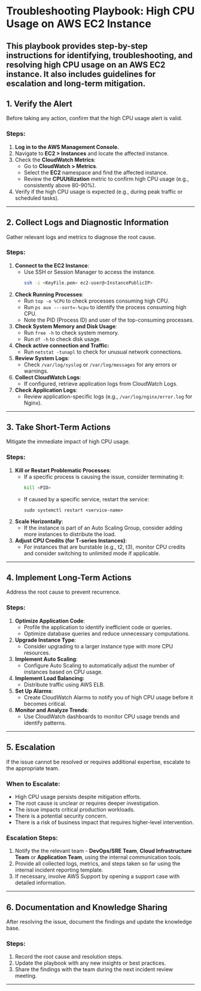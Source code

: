 # Troubleshooting Playbook: High CPU Usage on AWS EC2 Instance

This playbook provides step-by-step instructions for identifying, troubleshooting, and resolving high CPU usage on an AWS EC2 instance. It also includes guidelines for escalation and long-term mitigation.
------
## 1. Verify the Alert
Before taking any action, confirm that the high CPU usage alert is valid.

### Steps:
1. **Log in to the AWS Management Console.**
2. Navigate to **EC2 > Instances** and locate the affected instance.
3. Check the **CloudWatch Metrics**:
   - Go to **CloudWatch > Metrics**.
   - Select the **EC2** namespace and find the affected instance.
   - Review the **CPUUtilization** metric to confirm high CPU usage (e.g., consistently above 80-90%).
4. Verify if the high CPU usage is expected (e.g., during peak traffic or scheduled tasks).
------
## 2. Collect Logs and Diagnostic Information
Gather relevant logs and metrics to diagnose the root cause.

### Steps:
1. **Connect to the EC2 Instance**:
   - Use SSH or Session Manager to access the instance.
		```sh
		ssh -i <KeyFile.pem> ec2-user@<InstancePublicIP>
		```
2. **Check Running Processes**:
   - Run `top -o %CPU` to check processes consuming high CPU.
   - Run `ps aux ---sort=-%cpu` to identify the process consuming high CPU.
   - Note the PID (Process ID) and user of the top-consuming processes.
3. **Check System Memory and Disk Usage**:
   - Run `free -h` to check system memory.
   - Run `df -h` to check disk usage.
4. **Check active connection and Traffic:**
   - Run `netstat -tunapl` to check for unusual network connections.
5. **Review System Logs**:
   - Check `/var/log/syslog` or `/var/log/messages` for any errors or warnings.
6. **Collect CloudWatch Logs**:
   - If configured, retrieve application logs from CloudWatch Logs.
7. **Check Application Logs**:
   - Review application-specific logs (e.g., `/var/log/nginx/error.log` for Nginx).
------
## 3. Take Short-Term Actions
Mitigate the immediate impact of high CPU usage.

### Steps:
1. **Kill or Restart Problematic Processes**:
   - If a specific process is causing the issue, consider terminating it:
     ```sh
     kill <PID>
     ```
   - If caused by a specific service, restart the service:
     ```
     sudo systemctl restart <service-name>
     ```
2. **Scale Horizontally**:
   - If the instance is part of an Auto Scaling Group, consider adding more instances to distribute the load.
3. **Adjust CPU Credits (for T-series Instances)**:
   - For instances that are burstable (e.g., t2, t3), monitor CPU credits and consider switching to unlimited mode if applicable.
------
## 4. Implement Long-Term Actions
Address the root cause to prevent recurrence.

### Steps:
1. **Optimize Application Code**:
   - Profile the application to identify inefficient code or queries.
   - Optimize database queries and reduce unnecessary computations.
2. **Upgrade Instance Type**:
   - Consider upgrading to a larger instance type with more CPU resources.
3. **Implement Auto Scaling**:
   - Configure Auto Scaling to automatically adjust the number of instances based on CPU usage.
4. **Implement Load Balancing:** 
   - Distribute traffic using AWS ELB.
5. **Set Up Alarms**:
   - Create CloudWatch Alarms to notify you of high CPU usage before it becomes critical.
6. **Monitor and Analyze Trends**:
   - Use CloudWatch dashboards to monitor CPU usage trends and identify patterns.
------
## 5. Escalation
If the issue cannot be resolved or requires additional expertise, escalate to the appropriate team.

### When to Escalate:
- High CPU usage persists despite mitigation efforts.
- The root cause is unclear or requires deeper investigation.
- The issue impacts critical production workloads.
- There is a potential security concern.
- There is a risk of business impact that requires higher-level intervention.

### Escalation Steps:
1. Notify the the relevant team - **DevOps/SRE Team**, **Cloud Infrastructure Team** or **Application Team**, using the internal communication tools.
2. Provide all collected logs, metrics, and steps taken so far using the internal incident reporting template.
3. If necessary, involve AWS Support by opening a support case with detailed information.
------
## 6. Documentation and Knowledge Sharing
After resolving the issue, document the findings and update the knowledge base.

### Steps:
1. Record the root cause and resolution steps.
2. Update the playbook with any new insights or best practices.
3. Share the findings with the team during the next incident review meeting.
------